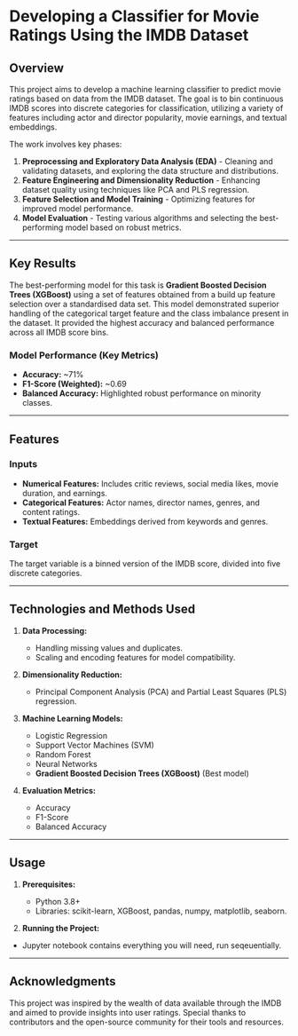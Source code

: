 # Developing a Classifier for Movie Ratings Using the IMDB Dataset

## Overview

This project aims to develop a machine learning classifier to predict movie ratings based on data from the IMDB dataset. The goal is to bin continuous IMDB scores into discrete categories for classification, utilizing a variety of features including actor and director popularity, movie earnings, and textual embeddings.

The work involves key phases:

1. **Preprocessing and Exploratory Data Analysis (EDA)** - Cleaning and validating datasets, and exploring the data structure and distributions.
2. **Feature Engineering and Dimensionality Reduction** - Enhancing dataset quality using techniques like PCA and PLS regression.
3. **Feature Selection and Model Training** - Optimizing features for improved model performance.
4. **Model Evaluation** - Testing various algorithms and selecting the best-performing model based on robust metrics.

---

## Key Results

The best-performing model for this task is **Gradient Boosted Decision Trees (XGBoost)** using a set of features obtained from a build up feature selection over a standardised data set. This model demonstrated superior handling of the categorical target feature and the class imbalance present in the dataset. It provided the highest accuracy and balanced performance across all IMDB score bins. 

### Model Performance (Key Metrics)

- **Accuracy:** ~71%
- **F1-Score (Weighted):** ~0.69
- **Balanced Accuracy:** Highlighted robust performance on minority classes.

---

## Features

### Inputs

- **Numerical Features:** Includes critic reviews, social media likes, movie duration, and earnings.
- **Categorical Features:** Actor names, director names, genres, and content ratings.
- **Textual Features:** Embeddings derived from keywords and genres.

### Target

The target variable is a binned version of the IMDB score, divided into five discrete categories.

---

## Technologies and Methods Used

1. **Data Processing:**
   - Handling missing values and duplicates.
   - Scaling and encoding features for model compatibility.

2. **Dimensionality Reduction:**
   - Principal Component Analysis (PCA) and Partial Least Squares (PLS) regression.

3. **Machine Learning Models:**
   - Logistic Regression
   - Support Vector Machines (SVM)
   - Random Forest
   - Neural Networks
   - **Gradient Boosted Decision Trees (XGBoost)** (Best model)

4. **Evaluation Metrics:**
   - Accuracy
   - F1-Score
   - Balanced Accuracy

---

## Usage

1. **Prerequisites:**
   - Python 3.8+
   - Libraries: scikit-learn, XGBoost, pandas, numpy, matplotlib, seaborn.

2. **Running the Project:**
  - Jupyter notebook contains everything you will need, run seqeuentially.

---

## Acknowledgments

This project was inspired by the wealth of data available through the IMDB and aimed to provide insights into user ratings. Special thanks to contributors and the open-source community for their tools and resources.
